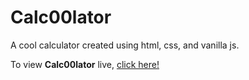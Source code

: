 # Calc00lator

A cool calculator created using html, css, and vanilla js.

To view **Calc00lator** live, [click here!]( https://stankur.github.io/Calc00lator/)

